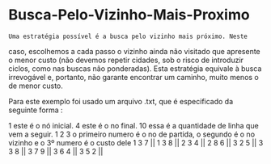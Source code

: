 Busca-Pelo-Vizinho-Mais-Proximo
===============================

    Uma estratégia possível é a busca pelo vizinho mais próximo. Neste
caso, escolhemos a cada passo o vizinho ainda não visitado que apresente
o menor custo (não devemos repetir cidades, sob o risco de introduzir
ciclos, como nas buscas não ponderadas).
Esta estratégia equivale à busca irrevogável e, portanto, não garante
encontrar um caminho, muito menos o de menor custo.

Para este exemplo foi usado um arquivo .txt, que é especificado da seguinte forma :

1     este é o nó inicial.
4      este é o no final.
10      essa é a quantidade de linha que vem a seguir.
1 2 3    o primeiro  numero é o no de partida, o segundo é o no vizinho e o 3º numero é o custo dele
1 3 7           ||
1 3 8           ||
2 3 4           ||
2 8 6           ||
3 2 5           ||
3 3 8           ||
3 7 9           ||
3 6 4           ||
3 5 2           ||

